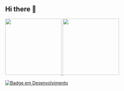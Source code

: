 ## Hi there 👋


<div>
<a href="https://github.com/Shirayko">
<img loading="lazy" height="180em" src="https://github-readme-stats.vercel.app/api/top-langs/?username=Shirayko&layout=compact&langs_count=7&theme=dracula"/>
<img loading="lazy" height="180em" src="https://github-readme-stats.vercel.app/api?username=Shirayko&show_icons=true&theme=dracula&include_all_commits=true&count_private=true"/>
</div>

![Badge em Desenvolvimento](http://img.shields.io/static/v1?label=STATUS&message=IN%20DEVELOPMENT&color=GREEN&style=for-the-badge)

